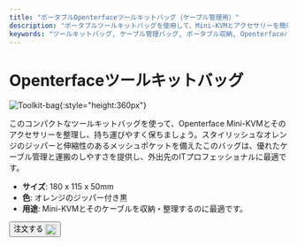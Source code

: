 ```yaml
---
title: "ポータブルOpenterfaceツールキットバッグ（ケーブル管理用）"
description: "ポータブルツールキットバッグを使用して、Mini-KVMとアクセサリーを簡単に整理・運搬できます。優れたケーブル管理機能を備えています。"
keywords: "ツールキットバッグ, ケーブル管理バッグ, ポータブル収納, Openterfaceバッグ"
---
```


# Openterfaceツールキットバッグ

![Toolkit-bag](/images/product/part/OP-06-BAG-TOOLKIT.jpg){:style="height:360px"}

このコンパクトなツールキットバッグを使って、Openterface Mini-KVMとそのアクセサリーを整理し、持ち運びやすく保ちましょう。スタイリッシュなオレンジのジッパーと伸縮性のあるメッシュポケットを備えたこのバッグは、優れたケーブル管理と運搬のしやすさを提供し、外出先のITプロフェッショナルに最適です。

- **サイズ**: 180 x 115 x 50mm
- **色**: オレンジのジッパー付き黒
- **用途**: Mini-KVMとそのケーブルを収納・整理するのに最適です。

<button class="md-button" onclick="window.location.href='https://shop.techxartisan.com/products/openterface-toolkit-bag'"> 注文する <img src="/images/trademark/txa.svg" alt="TxA Shop" style="vertical-align: middle; height: 20px;"></button>